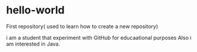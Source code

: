 # hello-world
First repository( used to learn how to create a new repository) 

i am a student that experiment with GitHub for educaational purposes 
Also i am interested in Java.

